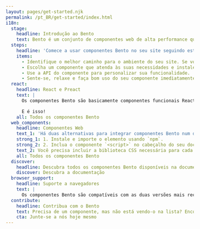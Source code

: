 ```yaml
---
layout: pages/get-started.njk
permalink: /pt_BR/get-started/index.html
i18n:
  stage:
    headline: Introdução ao Bento
    text: Bento é um conjunto de componentes web de alta performance que são facilmente personalizáveis e combináveis e foram criados para atender às necessidades de funcionalidade do seu site. Os componentes do Bento são bem testados, compatíveis com navegadores modernos e funcionam em diversos ambientes de desenvolvimento. Você pode usar um, alguns ou todos os componentes Bento no seu site! E, como os componentes do Bento são auto-suficientes, eles funcionam com qualquer outro framework ou biblioteca de componentes.
  steps:
    headline: 'Comece a usar componentes Bento no seu site seguindo estes passos simples:'
    items:
      - Identifique o melhor caminho para o ambiente do seu site. Se você estiver usando React ou Preact para renderizar suas páginas, vá com a versão React; nos outros casos, use a versão de Componentes Web.
      - Escolha um componente que atenda às suas necessidades e instale ou importe-o.
      - Use a API do componente para personalizar sua funcionalidade.
      - Sente-se, relaxe e faça bom uso do seu componente imediatamente!
  react:
    headline: React e Preact
    text: |
      Os componentes Bento são basicamente componentes funcionais React, lançados como Preact ou React e em builds regulares ou minificados. Instale cada componente do Bento conforme necessário, via npm, depois importe de acordo com o que for desejado. O exemplo mostrado usa o componente React `<BentoFitText>` no build regular.

      E é isso!
    all: Todos os componentes Bento
  web_components:
    headline: Componentes Web
    text_1: 'Há duas alternativas para integrar componentes Bento num documento HTML:'
    strong_1: 1. Instale e importe o elemento usando `npm`.
    strong_2: 2. Inclua o componente `<script>` no cabeçalho do seu documento.
    text_2: Você precisa incluir a biblioteca CSS necessária para cada componente Bento antes de adicionar estilos personalizados para evitar mudanças de layout durante o carregamento. Para garantir o melhor desempenho de carregamento, o ideal é incorporar os estilos leves pré-upgrade diretamente na página. Veja a seção de cada componente sobre layout e estilo para mais detalhes.
    all: Todos os componentes Bento
  discover:
    headline: Descubra todos os componentes Bento disponíveis na documentação.
    discover: Descubra a documentação
  browser_support:
    headline: Suporte a navegadores
    text: |
      Os componentes Bento são compatíveis com as duas versões mais recentes da maioria dos navegadores principais, como Chrome, Firefox, Edge, Safari, Opera e UC Browser. Suportamos as versões para desktop, telefone, tablet e web view desses navegadores.
  contribute:
    headline: Contribua com o Bento
    text: Precisa de um componente, mas não está vendo-o na lista? Encontrou um bug que você sabe consertar? Ótimas notícias! Bento é open source no âmbito do Projeto AMP. Ele não existiria sem nossa incrível comunidade. Junte-se a nós e comece a contribuir hoje mesmo!
    cta: Junte-se a nós hoje mesmo
---
```

